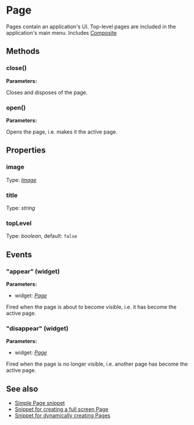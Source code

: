 ---
---
# Page
Pages contain an application's UI. Top-level pages are included in the application's main menu.
Includes [Composite](Composite.md)

## Methods
### close()


**Parameters:**



Closes and disposes of the page.

### open()


**Parameters:**



Opens the page, i.e. makes it the active page.


## Properties
### image
Type: *[Image](../types.md#image)*

### title
Type: *string*

### topLevel
Type: *boolean*, default: `false`


## Events
### "appear" (widget)

**Parameters:**

- widget: *[Page](Page.md)*

Fired when the page is about to become visible, i.e. it has become the active page.

### "disappear" (widget)

**Parameters:**

- widget: *[Page](Page.md)*

Fired when the page is no longer visible, i.e. another page has become the active page.


## See also
- [Simple Page snippet](https://github.com/eclipsesource/tabris-js/blob/v1.3.0/snippets/page/page.js)
- [Snippet for creating a full screen Page](https://github.com/eclipsesource/tabris-js/blob/v1.3.0/snippets/page-fullscreen/page-fullscreen.js)
- [Snippet for dynamically creating Pages](https://github.com/eclipsesource/tabris-js/blob/v1.3.0/snippets/page-add-dynamically/page-add-dynamically.js)
